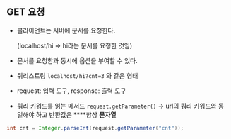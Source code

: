 ## GET 요청

- 클라이언트는 서버에 문서를 요청한다.

    (localhost/hi ⇒ hi라는 문서를 요청한 것임)

- 문서를 요청함과 동시에 옵션을 부여할 수 있다.
- 쿼리스트링 `localhost/hi?cnt=3` 와 같은 형태
- request: 입력 도구, response: 출력 도구
- 쿼리 키워드를 읽는 메서드 `request.getParameter()` → url의 쿼리 키워드와 동일해야 하고 반환값은 ****항상 **문자열**

```java
int cnt = Integer.parseInt(request.getParameter("cnt"));
```